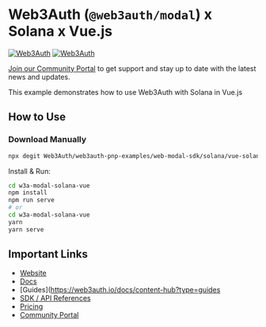 # Web3Auth (`@web3auth/modal`) x Solana x Vue.js

[![Web3Auth](https://img.shields.io/badge/Web3Auth-SDK-blue)](https://web3auth.io/docs/sdk/pnp/web/modal)
[![Web3Auth](https://img.shields.io/badge/Web3Auth-Community-cyan)](https://community.web3auth.io)

[Join our Community Portal](https://community.web3auth.io/) to get support and stay up to date with the latest news and updates.

This example demonstrates how to use Web3Auth with Solana in Vue.js

## How to Use

### Download Manually

```bash
npx degit Web3Auth/web3auth-pnp-examples/web-modal-sdk/solana/vue-solana-modal-example w3a-modal-solana-vue
```

Install & Run:

```bash
cd w3a-modal-solana-vue
npm install
npm run serve
# or
cd w3a-modal-solana-vue
yarn
yarn serve
```

## Important Links

- [Website](https://web3auth.io)
- [Docs](https://web3auth.io/docs)
- [Guides](https://web3auth.io/docs/content-hub?type=guides
- [SDK / API References](https://web3auth.io/docs/sdk)
- [Pricing](https://web3auth.io/pricing.html)
- [Community Portal](https://community.web3auth.io)
